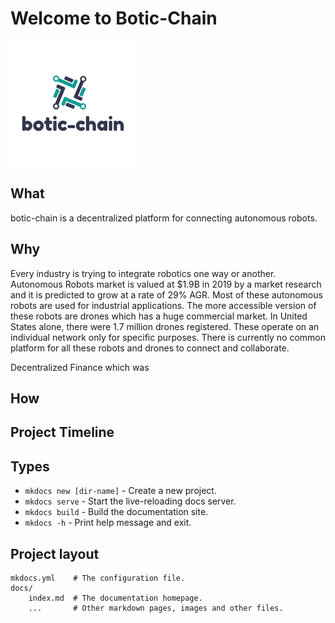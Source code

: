 # Welcome to Botic-Chain

![Logo](img/logo.png)

## What

botic-chain is a decentralized platform for connecting autonomous robots.

## Why

Every industry is trying to integrate robotics one way or another. Autonomous Robots market is valued at $1.9B in 2019 by a market research and it is predicted to grow at a rate of 29% AGR. Most of these autonomous robots are used for industrial applications. The more accessible version of these robots are drones which has a huge commercial market. In United States alone, there were 1.7 million drones registered. These operate on an individual network only for specific purposes. There is currently no common platform for all these robots and drones to connect and collaborate.

Decentralized Finance which was

## How

## Project Timeline

## Types

- `mkdocs new [dir-name]` - Create a new project.
- `mkdocs serve` - Start the live-reloading docs server.
- `mkdocs build` - Build the documentation site.
- `mkdocs -h` - Print help message and exit.

## Project layout

    mkdocs.yml    # The configuration file.
    docs/
        index.md  # The documentation homepage.
        ...       # Other markdown pages, images and other files.
